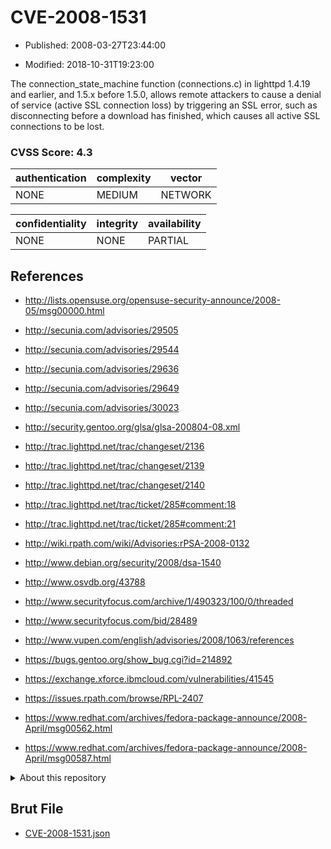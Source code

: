 # CVE-2008-1531

- Published: 2008-03-27T23:44:00

- Modified: 2018-10-31T19:23:00

The connection_state_machine function (connections.c) in lighttpd 1.4.19 and earlier, and 1.5.x before 1.5.0, allows remote attackers to cause a denial of service (active SSL connection loss) by triggering an SSL error, such as disconnecting before a download has finished, which causes all active SSL connections to be lost.

### CVSS Score: **4.3**

| authentication | complexity | vector |
| --- | --- | --- |
| NONE | MEDIUM | NETWORK |

| confidentiality | integrity | availability |
| --- | --- | --- |
| NONE | NONE | PARTIAL |

## References

* http://lists.opensuse.org/opensuse-security-announce/2008-05/msg00000.html

* http://secunia.com/advisories/29505

* http://secunia.com/advisories/29544

* http://secunia.com/advisories/29636

* http://secunia.com/advisories/29649

* http://secunia.com/advisories/30023

* http://security.gentoo.org/glsa/glsa-200804-08.xml

* http://trac.lighttpd.net/trac/changeset/2136

* http://trac.lighttpd.net/trac/changeset/2139

* http://trac.lighttpd.net/trac/changeset/2140

* http://trac.lighttpd.net/trac/ticket/285#comment:18

* http://trac.lighttpd.net/trac/ticket/285#comment:21

* http://wiki.rpath.com/wiki/Advisories:rPSA-2008-0132

* http://www.debian.org/security/2008/dsa-1540

* http://www.osvdb.org/43788

* http://www.securityfocus.com/archive/1/490323/100/0/threaded

* http://www.securityfocus.com/bid/28489

* http://www.vupen.com/english/advisories/2008/1063/references

* https://bugs.gentoo.org/show_bug.cgi?id=214892

* https://exchange.xforce.ibmcloud.com/vulnerabilities/41545

* https://issues.rpath.com/browse/RPL-2407

* https://www.redhat.com/archives/fedora-package-announce/2008-April/msg00562.html

* https://www.redhat.com/archives/fedora-package-announce/2008-April/msg00587.html

<details>
<summary>About this repository</summary> 

  This repository is part of the project [Live Hack CVE](https://github.com/Live-Hack-CVE). Main website can be found [www.live-hack.org](https://www.live-hack.org) 
  
  Made by [Sn0wAlice](https://github.com/Sn0wAlice) for the people that care about security and need to have a feed of the latest CVEs. Hope you enjoy it, don't forget to star the repo and follow me on [Twitter](https://twitter.com/Sn0wAlice) and [Github](https://github.com/Sn0wAlice). And that is my [personnal website](https://www.alice-snow.me/)

  - [Home Page](https://github.com/Live-Hack-CVE)
  - [Framework](https://github.com/Live-Hack-CVE/cve-framework)
  - [CVE database](https://github.com/Live-Hack-CVE/full_database)
  - [Changelog](https://github.com/Live-Hack-CVE/Changelog)
</details>

## Brut File

* [CVE-2008-1531.json](https://raw.githubusercontent.com/Live-Hack-CVE/full_database/main/cves/2008/CVE-2008-1531.json)

